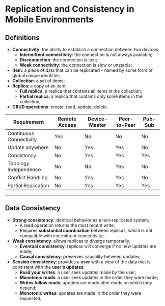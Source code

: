 # Replication and Consistency in Mobile Environments

## Definitions

- **Connectivity**: the ability to establish a connection between two devices;
  - **Intermittent connectivity**: the connection is not always available;
  - **Disconnection**: the connection is lost;
  - **Weak connectivity**: the connection is slow or unstable;
- **Item**: a piece of data that can be replicated - named by some form of global unique identifier;
- **Collection**: a set of items;
- **Replica**: a copy of an item;
  - **Full replica**: a replica that contains all items in the collection;
  - **Partial replica**: a replica that contains only some items in the collection;
- **CRUD operations**: create, read, update, delete.

| Requirement             | **Remote Access** | **Device-Master** | **Peer-to-Peer** | **Pub-Sub** |
| ----------------------- | ----------------- | ----------------- | ---------------- | ----------- |
| Continuous Connectivity | Yes               | No                | No               | No          |
| Update anywhere         | No                | Yes               | Yes              | No          |
| Consistency             | No                | Yes               | Yes              | Yes         |
| Topology Independence   | No                | No                | Yes              | No          |
| Conflict Handling       | No                | Yes               | Yes              | No          |
| Partial Replication     | No                | Yes               | Yes              | Yes         |

---

## Data Consistency

- **Strong consistency**: identical behavior as a non-replicated system;
  - A read operation returns the most recent write;
  - Requires **substantial coordination** between replicas, which is not compatible with intermittent connectivity;
- **Weak consistency**: allows replicas to diverge temporarily;
  - **Eventual consistency**: replicas will converge if no new updates are made;
  - **Causal consistency**: preserves causality between updates;
- **Session consistency**: provides a **user** with a view of the data that is consistent with the **user's updates**;
  - **Read your writes**: a user sees updates made by the user;
  - **Monotonic reads**: a user sees updates in the order they were made;
  - **Writes follow reads**: updates are made after reads on which they depend;
  - **Monotonic writes**: updates are made in the order they were requested;
